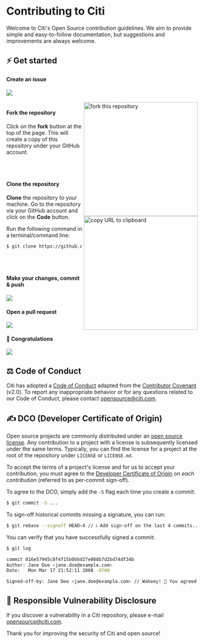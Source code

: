 # Contributing to Citi

Welcome to Citi's Open Source contribution guidelines. We aim to provide simple and easy-to-follow documentation, but suggestions and improvements are always welcome.

## ⚡ Get started

#### Create an issue

<img src="https://img.shields.io/badge/-coming%20soon-green">

<br />
<br />

<img align="right" width="300" src="https://firstcontributions.github.io/assets/Readme/fork.png" alt="fork this repository" />

#### Fork the repository

Click on the **fork** button at the top of the page. This will create a copy of this repository under your GitHub account.

<br />
<br />

#### Clone the repository

<img align="right" width="300" src="https://firstcontributions.github.io/assets/Readme/copy-to-clipboard.png" alt="copy URL to clipboard" />

**Clone** the repository to your machine. Go to the repository via your GitHub account and click on the **Code** button.

Run the following command in a terminal/command line:

```bash
$ git clone https://github.com/YOUR_GITHUB_USRERNAME/REPO_NAME.git
```

<br />
<br />

#### Make your changes, commit & push

<img src="https://img.shields.io/badge/-coming%20soon-green">

#### Open a pull request

<img src="https://img.shields.io/badge/-coming%20soon-green">

#### 🎉 Congratulations

<img src="https://img.shields.io/badge/-coming%20soon-green">

##  ⚖️ Code of Conduct

Citi has adopted a [Code of Conduct](https://github.com/Citi/.github/blob/main/CODE_OF_CONDUCT.md) adapted from the [Contributor Covenant](https://www.contributor-covenant.org/) (v2.0). To report any inappropriate behavior or for any questions related to our Code of Conduct, please contact opensource@citi.com.

##  ✍️ DCO (Developer Certificate of Origin)

Open source projects are commonly distributed under an [open source license](https://en.wikipedia.org/wiki/Open-source_license). Any contribution to a project with a license is subsequently licensed under the same terms. Typically, you can find the license for a project at the root of the repository under `LICENSE` or `LICENSE.md`.

To accept the terms of a project's license and for us to accept your contribution, you must agree to the [Developer Certificate of Origin](/DCO.md) on *each contribution* (referred to as per-commit sign-off).

To agree to the DCO, simply add the `-S` flag each time you create a commit:

```bash
$ git commit -S ...
```
To sign-off historical commits missing a signature, you can run:

```bash
$ git rebase --signoff HEAD~4 // ℹ️ Add sign-off on the last 4 commits...
```

You can verify that you have successfully signed a commit:

```bash
$ git log

commit 816e57945c8f4f15b0bbd27e088b7d2bd74df34b
Author: Jane Doe <jane.doe@example.com>
Date:   Mon Mar 17 21:52:11 2008 -0700

Signed-off-by: Jane Doe <jane.doe@example.com> // Waheey! 🎉 You agreed to the DCO...  
```

## 🤝 Responsible Vulnerability Disclosure

If you discover a vulnerability in a Citi repository, please e-mail opensource@citi.com.

Thank you for improving the security of Citi and open source!

